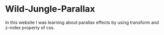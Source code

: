 # Wild-Jungle-Parallax
In this website I was learning about parallax effects by using transform and z-index property of css.
